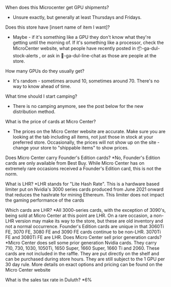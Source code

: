 When does this Microcenter get GPU shipments?
* Unsure exactly, but generally at least Thursdays and Fridays.

Does this store have [insert name of item I want]?
* Maybe - if it's something like a GPU they don't know what they're getting until the morning of.  If it's something like a processor, check the MicroCenter website, what people have recently posted in 📦-ga-dul-stock-alerts  , or ask in 🧑-ga-dul-line-chat  as those are people at the store.

How many GPUs do they usually get?
* It's random - sometimes around 10, sometimes around 70. There's no way to know ahead of time.

What time should I start camping?
* There is no camping anymore, see the post below for the new distribution method.

What is the price of cards at Micro Center?
* The prices on the Micro Center website are accurate.  Make sure you are looking at the tab including all items, not just those in stock at your preferred store. 
 Occasionally, the prices will not show up on the site - change your store to "shippable items" to show prices.

 Does Micro Center carry Founder's Edition cards?
*No, Founder's Edition cards are only available from Best Buy.  While Micro Center has on extremely rare occasions received a Founder's Edition card, this is not the norm.

What is LHR?
*LHR stands for "Lite Hash Rate".  This is a hardware based limiter put on Nvidia's 3000 series cards produced from June 2021 onward that reduces the hashrate for mining Ethereum.  This limiter does not impact the gaming performance of the cards

Which cards are LHR?
*All 3000-series cards, with the exception of 3090's, being sold at Micro Center at this point are LHR.  On a rare occasion, a non-LHR version may make its way to the store, but these are old inventory and not a normal occurrence.  Founder's Edition cards are unique in that 3060Ti FE, 3070 FE, 3080 FE and 3090 FE cards continue to be non-LHR.  3070Ti FE and 3080Ti FE are LHR. 
Does Micro Center sell prior generation cards?
*Micro Center does sell some prior generation Nvidia cards.  They carry 710, 730, 1030, 1050Ti, 1650 Super, 1660 Super, 1660 Ti and 2060.  These cards are not included in the raffle.  They are put directly on the shelf and can be purchased during store hours.  They are still subject to the 1 GPU per 30 day rule.  More details on exact options and pricing can be found on the Micro Center website

What is the sales tax rate in Duluth?
*6%